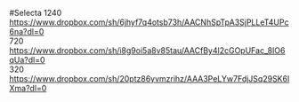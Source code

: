 #Selecta
1240 https://www.dropbox.com/sh/6jhyf7q4otsb73h/AACNhSpTpA3SjPLLeT4UPc6na?dl=0 <br/>
720 https://www.dropbox.com/sh/i8g9oi5a8v85tau/AACfBy4l2cGOpUFac_8IO6qUa?dl=0 <br/>
320 https://www.dropbox.com/sh/20ptz86yvmzrihz/AAA3PeLYw7FdjJSq29SK6lXma?dl=0
